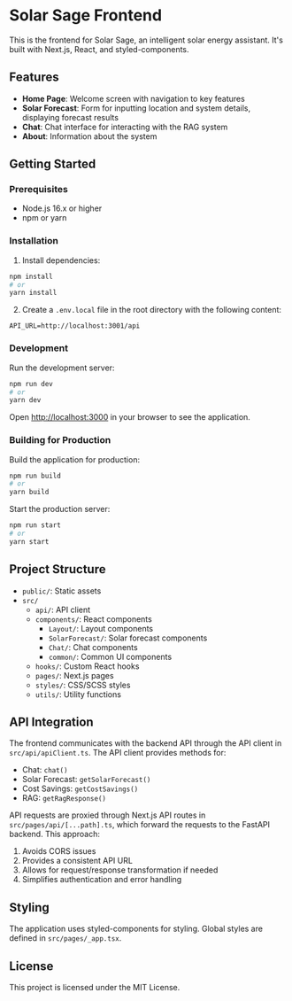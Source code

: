 # Solar Sage Frontend

This is the frontend for Solar Sage, an intelligent solar energy assistant. It's built with Next.js, React, and styled-components.

## Features

- **Home Page**: Welcome screen with navigation to key features
- **Solar Forecast**: Form for inputting location and system details, displaying forecast results
- **Chat**: Chat interface for interacting with the RAG system
- **About**: Information about the system

## Getting Started

### Prerequisites

- Node.js 16.x or higher
- npm or yarn

### Installation

1. Install dependencies:

```bash
npm install
# or
yarn install
```

2. Create a `.env.local` file in the root directory with the following content:

```
API_URL=http://localhost:3001/api
```

### Development

Run the development server:

```bash
npm run dev
# or
yarn dev
```

Open [http://localhost:3000](http://localhost:3000) in your browser to see the application.

### Building for Production

Build the application for production:

```bash
npm run build
# or
yarn build
```

Start the production server:

```bash
npm run start
# or
yarn start
```

## Project Structure

- `public/`: Static assets
- `src/`
  - `api/`: API client
  - `components/`: React components
    - `Layout/`: Layout components
    - `SolarForecast/`: Solar forecast components
    - `Chat/`: Chat components
    - `common/`: Common UI components
  - `hooks/`: Custom React hooks
  - `pages/`: Next.js pages
  - `styles/`: CSS/SCSS styles
  - `utils/`: Utility functions

## API Integration

The frontend communicates with the backend API through the API client in `src/api/apiClient.ts`. The API client provides methods for:

- Chat: `chat()`
- Solar Forecast: `getSolarForecast()`
- Cost Savings: `getCostSavings()`
- RAG: `getRagResponse()`

API requests are proxied through Next.js API routes in `src/pages/api/[...path].ts`, which forward the requests to the FastAPI backend. This approach:

1. Avoids CORS issues
2. Provides a consistent API URL
3. Allows for request/response transformation if needed
4. Simplifies authentication and error handling

## Styling

The application uses styled-components for styling. Global styles are defined in `src/pages/_app.tsx`.

## License

This project is licensed under the MIT License.
